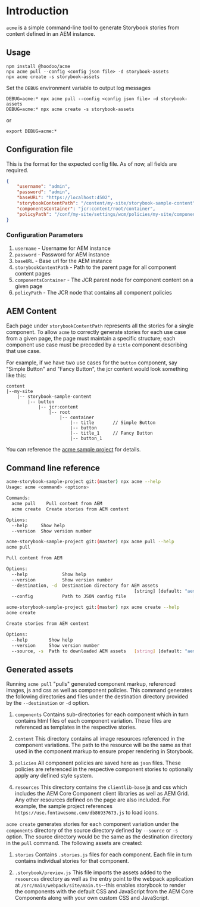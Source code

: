# Introduction

`acme` is a simple command-line tool to generate Storybook stories from content defined in an AEM instance.


## Usage

```
npm install @hoodoo/acme
npx acme pull --config <config json file> -d storybook-assets
npx acme create -s storybook-assets
```

Set the `DEBUG` environment variable to output log messages

```
DEBUG=acme:* npx acme pull --config <config json file> -d storybook-assets
DEBUG=acme:* npx acme create -s storybook-assets
```
or
```
export DEBUG=acme:*
```

## Configuration file

This is the format for the expected config file. As of now, all fields are required.
```json
{
    "username": "admin",
    "password": "admin",
    "baseURL": "https://localhost:4502",
    "storybookContentPath": "/content/my-site/storybook-sample-content",
    "componentsContainer": "jcr:content/root/container",
    "policyPath": "/conf/my-site/settings/wcm/policies/my-site/components"
}
```

### Configuration Parameters

1. `username` - Username for AEM instance
2. `password` - Password for AEM instance
3. `baseURL` - Base url for the AEM instance
4. `storybookContentPath` - Path to the parent page for all component content pages
5. `componentsContainer` - The JCR parent node for component content on a given page
6. `policyPath` - The JCR node that contains all component policies

## AEM Content

Each page under `storybookContentPath` represents all the stories for a single component. To allow `acme` to correctly generate stories for each use case from a given page, the page must maintain a specific structure; each component use case must be preceded by a `title` component describing that use case.

For example, if we have two use cases for the `button` component, say "Simple Button" and "Fancy Button", the jcr content would look something like this:
```
content
|--my-site
    |-- storybook-sample-content
        |-- button
            |-- jcr:content
                |-- root
                    |-- container
                        |-- title       // Simple Button
                        |-- button
                        |-- title_1     // Fancy Button
                        |-- button_1
```

You can reference the [acme sample project](https://github.com/hoodoo-digital/acme-storybook-sample-project) for details.

## Command line reference
```bash
acme-storybook-sample-project git:(master) npx acme --help
Usage: acme <command> <options>

Commands:
  acme pull    Pull content from AEM
  acme create  Create stories from AEM content

Options:
  --help     Show help                                                 [boolean]
  --version  Show version number                                       [boolean]
```
```bash
acme-storybook-sample-project git:(master) npx acme pull --help
acme pull

Pull content from AEM

Options:
  --help             Show help                                         [boolean]
  --version          Show version number                               [boolean]
  --destination, -d  Destination directory for AEM assets
                                                [string] [default: "aem-assets"]
  --config           Path to JSON config file                         [required]
```
```bash
acme-storybook-sample-project git:(master) npx acme create --help
acme create

Create stories from AEM content

Options:
  --help        Show help                                              [boolean]
  --version     Show version number                                    [boolean]
  --source, -s  Path to downloaded AEM assets   [string] [default: "aem-assets"]
```

## Generated assets

Running `acme pull` "pulls" generated component markup, referenced images, js and css as well as component policies. This command generates the following directories and files under the destination directory provided by the `--destination` or `-d` option.

1. `components`
   Contains sub-directories for each component which in turn contains html files of each component variation. These files are referenced as templates in the respective stories.

2. `content`
   This directory contains all image resources referenced in the component variations. The path to the resource will be the same as that used in the component markup to ensure proper rendering in Storybook.

3. `policies`
   All component policies are saved here as `json` files. These policies are referenced in the respective component stories to optionally apply any defined style system.

4. `resources`
   This directory contains the `clientlib-base` js and css which includes the AEM Core Component client libraries as well as AEM Grid. Any other resources defined on the page are also included. For example, the sample project references `https://use.fontawesome.com/db86937673.js` to load icons.

`acme create` generates stories for each component variation under the `components` directory of the source directory defined by `--source` or `-s` option. The source directory would be the same as the destination directory in the `pull` command. The following assets are created:

1. `stories`
   Contains `.stories.js` files for each component. Each file in turn contains individual stories for that component.

2. `.storybook/preview.js`
   This file imports the assets added to the `resources` directory as well as the entry point to the webpack application at `/src/main/webpack/site/main.ts`--this enables storybook to render the components with the default CSS and JavaScript from the AEM Core Components along with your own custom CSS and JavaScript.
